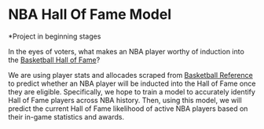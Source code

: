 # NBA Hall Of Fame Model

*Project in beginning stages

In the eyes of voters, what makes an NBA player worthy of induction into the [Basketball Hall of Fame](https://www.hoophall.com/)?

We are using player stats and allocades scraped from [Basketball Reference](https://www.basketball-reference.com/) to predict whether an NBA player will be inducted into the Hall of Fame once they are eligible. Specifically, we hope to train a model to accurately identify Hall of Fame players across NBA history. Then, using this model, we will predict the current Hall of Fame likelihood of active NBA players based on their in-game statistics and awards.
